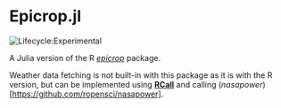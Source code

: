 # Epicrop.jl

![Lifecycle:Experimental](https://img.shields.io/badge/Lifecycle-Experimental-339999)

A Julia version of the R [_epicrop_](https://github.com/adamhsparks/epicrop/) package.

Weather data fetching is not built-in with this package as it is with the R version, but can
be implemented using [**RCall**](https://github.com/JuliaInterop/RCall.jl) and calling
(_nasapower_)[https://github.com/ropensci/nasapower].
